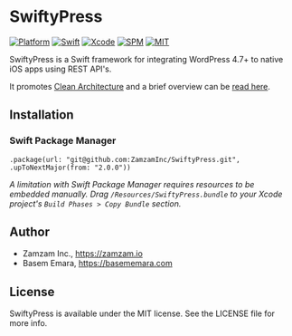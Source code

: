 # SwiftyPress

[![Platform](https://img.shields.io/badge/platform-macos%20%7C%20ios%20%7C%20watchos%20%7C%20ipados%20%7C%20tvos-lightgrey)](https://github.com/ZamzamInc/ZamzamKit)
[![Swift](https://img.shields.io/badge/Swift-5-orange.svg)](https://swift.org)
[![Xcode](https://img.shields.io/badge/Xcode-11-blue.svg)](https://developer.apple.com/xcode)
[![SPM](https://img.shields.io/badge/SPM-Compatible-blue)](https://swift.org/package-manager)
[![MIT](https://img.shields.io/badge/License-MIT-red.svg)](https://opensource.org/licenses/MIT)

SwiftyPress is a Swift framework for integrating WordPress 4.7+ to native iOS apps using REST API's. 

It promotes [Clean Architecture](http://basememara.com/swift-clean-architecture/) and a brief overview can be [read here](http://basememara.com/full-stack-ios-and-wordpress-in-swift/).

## Installation

### Swift Package Manager

`.package(url: "git@github.com:ZamzamInc/SwiftyPress.git", .upToNextMajor(from: "2.0.0"))`

*A limitation with Swift Package Manager requires resources to be embedded manually. Drag `/Resources/SwiftyPress.bundle` to your Xcode project's `Build Phases > Copy Bundle` section.*

## Author

* Zamzam Inc., https://zamzam.io
* Basem Emara, https://basememara.com

## License

SwiftyPress is available under the MIT license. See the LICENSE file for more info.
